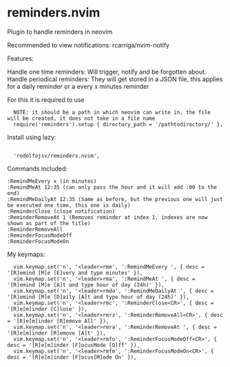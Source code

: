 # reminders.nvim
Plugin to handle reminders in neovim 

Recommended to view notifications: rcarriga/nvim-notify

Features:

Handle one time reminders: Will trigger, notify and be forgotten about. 
Handle periodical reminders: They will get stored in a JSON file, this applies for a daily reminder or a every x minutes reminder

For this it is required to use 

```
  NOTE: it should be a path in which neovim can write in, the file will be created, it does not take in a file name
  require('reminders').setup { directory_path = '/pathtodirectory/' },
```

Install using lazy: 

```

  'rodolfojsv/reminders.nvim',

```


Commands included:

```
:RemindMeEvery x (in minutes) 
:RemindMeAt 12:35 (can only pass the hour and it will add :00 to the end)
:RemindMeDailyAt 12:35 (Same as before, but the previous one will just be executed one time, this one is daily)
:ReminderClose (close notification)
:ReminderRemoveAt 1 (Removes reminder at index 1, indexes are now shown as part of the title)
:ReminderRemoveAll
:ReminderFocusModeOff
:ReminderFocusModeOn
```


My keymaps: 
```
  vim.keymap.set('n', '<leader>rme', ':RemindMeEvery ', { desc = '[R]emind [M]e [E]very and type minutes' }),
  vim.keymap.set('n', '<leader>rma', ':RemindMeAt ', { desc = '[R]emind [M]e [A]t and type hour of day (24h)' }),
  vim.keymap.set('n', '<leader>rmda', ':RemindMeDailyAt ', { desc = '[R]emind [M]e [D]aily [A]t and type hour of day (24h)' }),
  vim.keymap.set('n', '<leader>rmc', ':ReminderClose<CR>', { desc = '[R]e[m]inder [C]lose' }),
  vim.keymap.set('n', '<leader>rmrz', ':ReminderRemoveAll<CR>', { desc = '[R]e[m]inder [R]emove All' }),
  vim.keymap.set('n', '<leader>rmra', ':ReminderRemoveAt ', { desc = '[R]e[m]inder [R]emove [A]t' }),
  vim.keymap.set('n', '<leader>rmfo', ':ReminderFocusModeOff<CR>', { desc = '[R]e[m]inder [F]ocusMode [O]ff' }),
  vim.keymap.set('n', '<leader>rmfm', ':ReminderFocusModeOn<CR>', { desc = '[R]e[m]inder [F]ocus[M]ode On' }),
```
